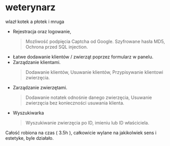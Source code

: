 # weterynarz
wlazł kotek a płotek i mruga

- Rejestracja oraz logowanie,
  > Mozliwość podpięcia Captcha od Google.
  > Szyfrowane hasła MD5,
  > Ochrona przed SQL injection.
- Łatwe dodawanie klientów / zwierząt poprzez formularz w panelu.
- Zarządzanie klientami.
  > Dodawanie klientów,
  > Usuwanie klientów,
  > Przypisywanie klientowi zwierzęcia.
- Zarządzanie zwierzętami.
  > Dodawanie notatek odnośnie danego zwierzęcia,
  > Usuwanie zwierzęcia bez konieczności usuwania klienta.
- Wyszukiwarka
  > Wyszukiwanie zwierzęcia po ID, imieniu lub ID właściciela.
  
Całość robiona na czas ( 3.5h ), całkowicie wylane na jakikolwiek sens i estetyke, byle działało.
